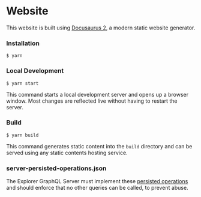 # Website 

This website is built using [Docusaurus 2](https://docusaurus.io/), a modern static website generator.

### Installation

```
$ yarn
```

### Local Development

```
$ yarn start
```

This command starts a local development server and opens up a browser window. Most changes are reflected live without having to restart the server.

### Build

```
$ yarn build
```

This command generates static content into the `build` directory and can be served using any static contents hosting service.

### server-persisted-operations.json

The Explorer GraphQL Server must implement these [persisted operations](https://www.apollographql.com/docs/react/api/link/persisted-queries/) and should enforce that no other queries can be called, to prevent abuse.
